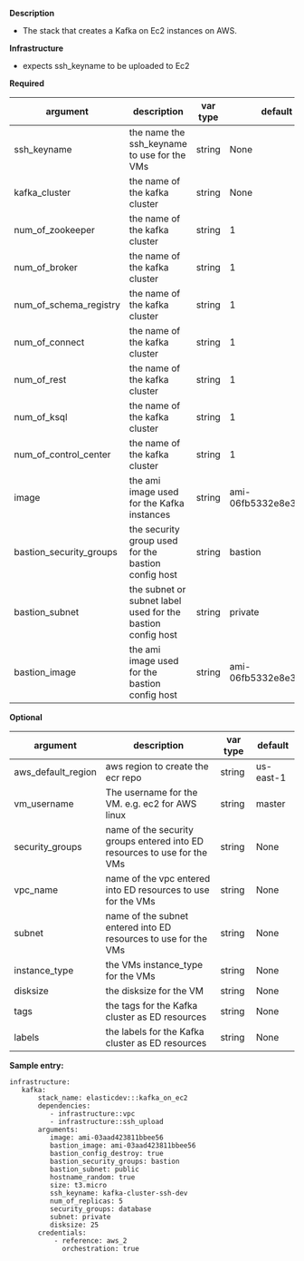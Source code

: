**Description**

  - The stack that creates a Kafka on Ec2 instances on AWS.

**Infrastructure**

  - expects ssh_keyname to be uploaded to Ec2

**Required**

| argument      | description                            | var type | default      |
| ------------- | -------------------------------------- | -------- | ------------ |
| ssh_keyname   | the name the ssh_keyname to use for the VMs       | string   | None         |
| kafka_cluster   | the name of the kafka cluster       | string   | None         |
| num_of_zookeeper   | the name of the kafka cluster       | string   | 1         |
| num_of_broker   | the name of the kafka cluster       | string   | 1         |
| num_of_schema_registry   | the name of the kafka cluster       | string   | 1         |
| num_of_connect   | the name of the kafka cluster       | string   | 1         |
| num_of_rest   | the name of the kafka cluster       | string   | 1         |
| num_of_ksql   | the name of the kafka cluster       | string   | 1         |
| num_of_control_center   | the name of the kafka cluster       | string   | 1         |
| image   | the ami image used for the Kafka instances      | string   | ami-06fb5332e8e3e577a         |
| bastion_security_groups   | the security group used for the bastion config host      | string   | bastion         |
| bastion_subnet   | the subnet or subnet label used for the bastion config host      | string   | private         |
| bastion_image   | the ami image used for the bastion config host      | string   | ami-06fb5332e8e3e577a         |

**Optional**

| argument           | description                            | var type |  default      |
| ------------- | -------------------------------------- | -------- | ------------ |
| aws_default_region   | aws region to create the ecr repo                | string   | us-east-1         |
| vm_username | The username for the VM.  e.g. ec2 for AWS linux     | string   | master       |
| security_groups | name of the security groups entered into ED resources to use for the VMs | string   | None       |
| vpc_name | name of the vpc entered into ED resources to use for the VMs | string   | None       |
| subnet | name of the subnet entered into ED resources to use for the VMs | string   | None       |
| instance_type | the VMs instance_type for the VMs | string   | None       |
| disksize | the disksize for the VM | string   | None       |
| tags | the tags for the Kafka cluster as ED resources | string   | None       |
| labels | the labels for the Kafka cluster as ED resources | string   | None       |

**Sample entry:**

```
infrastructure:
   kafka:
       stack_name: elasticdev:::kafka_on_ec2
       dependencies:
          - infrastructure::vpc
          - infrastructure::ssh_upload
       arguments:
          image: ami-03aad423811bbee56
          bastion_image: ami-03aad423811bbee56
          bastion_config_destroy: true
          bastion_security_groups: bastion
          bastion_subnet: public
          hostname_random: true
          size: t3.micro
          ssh_keyname: kafka-cluster-ssh-dev
          num_of_replicas: 5
          security_groups: database
          subnet: private
          disksize: 25
       credentials:
           - reference: aws_2
             orchestration: true
```








